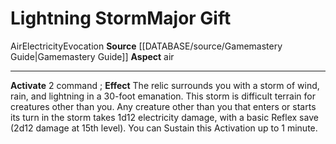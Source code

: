 ﻿---
element: Air
id: '4'
item_category: Relics
name: Lightning Storm
rarity: Common
school: Evocation
source: '[[DATABASE/source/Gamemastery Guide|Gamemastery Guide]]'
trait:
- '[[DATABASE/trait/Air|Air]]'
- '[[DATABASE/trait/Electricity|Electricity]]'
- '[[DATABASE/trait/Evocation|Evocation]]'
type: Relic Major Gift

---
# Lightning Storm<span class="item-type">Major Gift</span>

<span class="item-trait">Air</span><span class="item-trait">Electricity</span><span class="item-trait">Evocation</span>
**Source** [[DATABASE/source/Gamemastery Guide|Gamemastery Guide]]
**Aspect** air

---
**Activate** <span class="action-icon">2</span> command ; **Effect** The relic surrounds you with a storm of wind, rain, and lightning in a 30-foot emanation. This storm is difficult terrain for creatures other than you. Any creature other than you that enters or starts its turn in the storm takes 1d12 electricity damage, with a basic Reflex save (2d12 damage at 15th level). You can Sustain this Activation up to 1 minute.